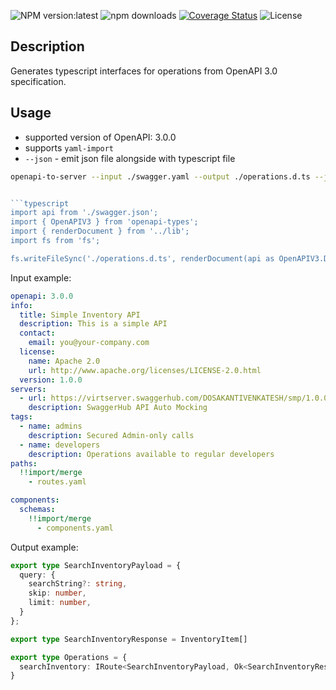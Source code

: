 ![NPM version:latest](https://img.shields.io/npm/v/@ibabkin/openapi-to-server/latest.svg?style=flat-square)
![npm downloads](https://img.shields.io/npm/dt/@ibabkin/openapi-to-server.svg?style=flat-square)
[![Coverage Status](https://coveralls.io/repos/github/IgorBabkin/ts-ioc-container/badge.svg?branch=master)](https://coveralls.io/github/IgorBabkin/ts-ioc-container?branch=master)
![License](https://img.shields.io/npm/l/@ibabkin/openapi-to-server)

## Description
Generates typescript interfaces for operations from OpenAPI 3.0 specification.

## Usage

- supported version of OpenAPI: 3.0.0
- supports `yaml-import`
- `--json` - emit json file alongside with typescript file

```bash
openapi-to-server --input ./swagger.yaml --output ./operations.d.ts --json
```

```typescript

```typescript
import api from './swagger.json';
import { OpenAPIV3 } from 'openapi-types';
import { renderDocument } from '../lib';
import fs from 'fs';

fs.writeFileSync('./operations.d.ts', renderDocument(api as OpenAPIV3.Document));
```

Input example:

```yaml
openapi: 3.0.0
info:
  title: Simple Inventory API
  description: This is a simple API
  contact:
    email: you@your-company.com
  license:
    name: Apache 2.0
    url: http://www.apache.org/licenses/LICENSE-2.0.html
  version: 1.0.0
servers:
  - url: https://virtserver.swaggerhub.com/DOSAKANTIVENKATESH/smp/1.0.0
    description: SwaggerHub API Auto Mocking
tags:
  - name: admins
    description: Secured Admin-only calls
  - name: developers
    description: Operations available to regular developers
paths:
  !!import/merge
    - routes.yaml

components:
  schemas:
    !!import/merge
      - components.yaml
```

Output example:

```typescript
export type SearchInventoryPayload = {
  query: {
    searchString?: string,
    skip: number,
    limit: number,
  }
};

export type SearchInventoryResponse = InventoryItem[]

export type Operations = {
  searchInventory: IRoute<SearchInventoryPayload, Ok<SearchInventoryResponse>>;
}
```
